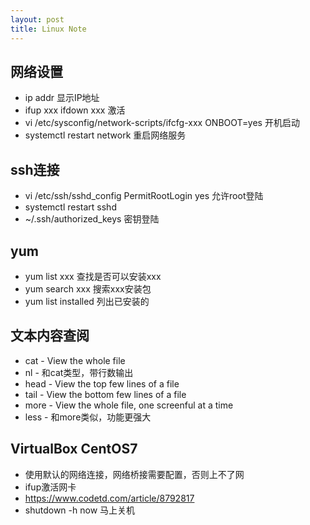 ```yaml
---
layout: post
title: Linux Note
---
```


## 网络设置
- ip addr 显示IP地址
- ifup xxx ifdown xxx 激活
- vi /etc/sysconfig/network-scripts/ifcfg-xxx ONBOOT=yes 开机启动
- systemctl restart network 重启网络服务

## ssh连接
- vi /etc/ssh/sshd_config PermitRootLogin yes 允许root登陆
- systemctl restart sshd
- ~/.ssh/authorized_keys 密钥登陆

## yum
- yum list xxx 查找是否可以安装xxx
- yum search xxx 搜索xxx安装包
- yum list installed 列出已安装的

## 文本内容查阅
- cat - View the whole file
- nl - 和cat类型，带行数输出
- head - View the top few lines of a file
- tail - View the bottom few lines of a file
- more - View the whole file, one screenful at a time
- less - 和more类似，功能更强大

## VirtualBox CentOS7
- 使用默认的网络连接，网络桥接需要配置，否则上不了网
- ifup激活网卡
- https://www.codetd.com/article/8792817
- shutdown -h now 马上关机